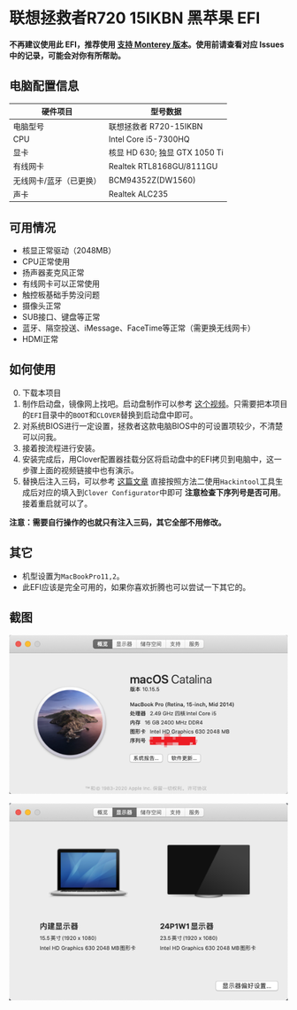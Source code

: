 # 联想拯救者R720 15IKBN 黑苹果 EFI

**不再建议使用此 EFI，推荐使用 [支持 Monterey 版本](https://github.com/happylzyy/Hackintosh-Lenovo-R720)。使用前请查看对应 Issues 中的记录，可能会对你有所帮助。**

## 电脑配置信息

| 硬件项目 | 型号数据 |
| - | -|
| 电脑型号| 联想拯救者 R720-15IKBN|
| CPU | Intel Core i5-7300HQ|
| 显卡 | 核显 HD 630; 独显 GTX 1050 Ti    |
| 有线网卡| Realtek RTL8168GU/8111GU|
| 无线网卡/蓝牙（已更换） | BCM94352Z(DW1560)|
| 声卡| Realtek ALC235 |

## 可用情况

- 核显正常驱动（2048MB）
- CPU正常使用
- 扬声器麦克风正常
- 有线网卡可以正常使用
- 触控板基础手势没问题
- 摄像头正常
- SUB接口、键盘等正常
- 蓝牙、隔空投送、iMessage、FaceTime等正常（需更换无线网卡）
- HDMI正常

## 如何使用

0. 下载本项目
1. 制作启动盘，镜像网上找吧。启动盘制作可以参考 [这个视频](https://www.bilibili.com/video/BV1yq4y1o7cT?p=4)。只需要把本项目的`EFI`目录中的`BOOT`和`CLOVER`替换到启动盘中即可。
2. 对系统BIOS进行一定设置，拯救者这款电脑BIOS中的可设置项较少，不清楚可以问我。
3. 接着按流程进行安装。
4. 安装完成后，用Clover配置器挂载分区将启动盘中的EFI拷贝到电脑中，这一步骤上面的视频链接中也有演示。
5. 替换后注入三码，可以参考 [这篇文章](https://imacosx.com/scb/5078.html) 直接按照方法二使用`Hackintool`工具生成后对应的填入到`Clover Configurator`中即可 **注意检查下序列号是否可用**。接着重启就可以了。

**注意：需要自行操作的也就只有注入三码，其它全部不用修改。**

## 其它

- 机型设置为`MacBookPro11,2`。
- 此EFI应该是完全可用的，如果你喜欢折腾也可以尝试一下其它的。

## 截图

![about_this_pc](./images/about_this_pc.png)

![hdmi](./images/hdmi.png)
